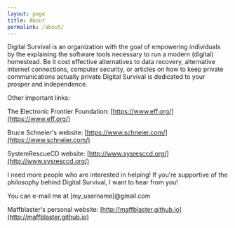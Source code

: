 ```yaml
---
layout: page
title: About
permalink: /about/
---
```


Digital Survival is an organization with the goal of empowering individuals by the explaining the software tools necessary to run a modern (digital) homestead. Be it cost effective alternatives to data recovery, alternative internet connections, computer security, or articles on how to keep private communications actually private Digital Survival is dedicated to your prosper and independence.

Other important links:

The Electronic Frontier Foundation: [https://www.eff.org/](https://www.eff.org/)

Bruce Schneier's website: [https://www.schneier.com/](https://www.schneier.com/)

SystemRescueCD website: [http://www.sysresccd.org/](http://www.sysresccd.org/)

I need more people who are interested in helping! If you're supportive of the philosophy behind Digital Survival, I want to hear from you! 

You can e-mail me at [my_username]@gmail.com

Maffblaster's personal website: [http://maffblaster.github.io](http://maffblaster.github.io)